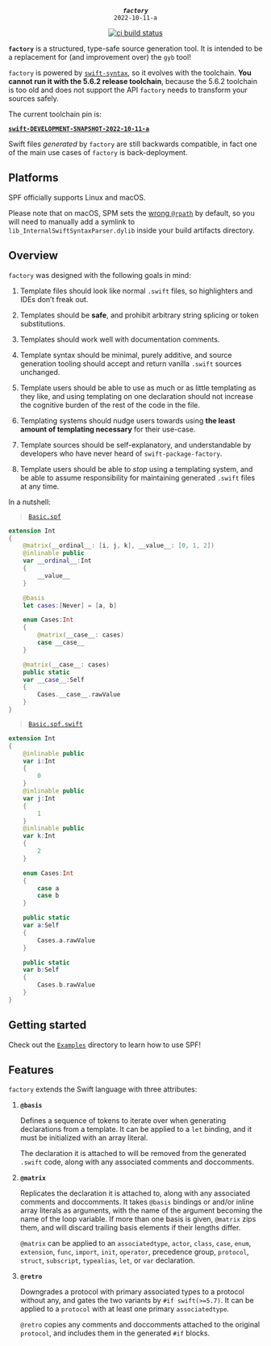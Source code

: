 <div align="center">

***`factory`***<br>`2022-10-11-a`

[![ci build status](https://github.com/kelvin13/swift-package-factory/actions/workflows/build.yml/badge.svg)](https://github.com/kelvin13/swift-package-factory/actions/workflows/build.yml)

</div>

**`factory`** is a structured, type-safe source generation tool. It is intended to be a replacement for (and improvement over) the `gyb` tool!

`factory` is powered by [`swift-syntax`](https://github.com/apple/swift-syntax), so it evolves with the toolchain. **You cannot run it with the 5.6.2 release toolchain**, because the 5.6.2 toolchain is too old and does not support the API `factory` needs to transform your sources safely. 

The current toolchain pin is: 

[**`swift-DEVELOPMENT-SNAPSHOT-2022-10-11-a`**](https://github.com/apple/swift-syntax/tags)

Swift files *generated* by `factory` are still backwards compatible, in fact one of the main use cases of `factory` is back-deployment.

## Platforms 

SPF officially supports Linux and macOS. 

Please note that on macOS, SPM sets the [wrong `@rpath`](https://forums.swift.org/t/5-8-compiler-sets-rpath-to-usr-lib-swift-5-5-macosx-why/59797) by default, so you will need to manually add a symlink to `lib_InternalSwiftSyntaxParser.dylib` inside your build artifacts directory.

## Overview 

`factory` was designed with the following goals in mind:

1.  Template files should look like normal `.swift` files, so highlighters and IDEs don’t freak out. 

2.  Templates should be **safe**, and prohibit arbitrary string splicing or token substitutions.

3.  Templates should work well with documentation comments.

4.  Template syntax should be minimal, purely additive, and source generation tooling should accept and return vanilla `.swift` sources unchanged.

5.  Template users should be able to use as much or as little templating as they like, and using templating on one declaration should not increase the cognitive burden of the rest of the code in the file.

6.  Templating systems should nudge users towards using **the least amount of templating necessary** for their use-case.

7.  Template sources should be self-explanatory, and understandable by developers who have never heard of `swift-package-factory`.

8.  Template users should be able to *stop* using a templating system, and be able to assume responsibility for maintaining generated `.swift` files at any time.

In a nutshell: 

> [`Basic.spf`](Examples/ValidExamples/Basic.spf)
```swift 
extension Int
{
    @matrix(__ordinal__: [i, j, k], __value__: [0, 1, 2])
    @inlinable public 
    var __ordinal__:Int 
    {
        __value__
    }

    @basis 
    let cases:[Never] = [a, b]

    enum Cases:Int
    {
        @matrix(__case__: cases)
        case __case__
    }

    @matrix(__case__: cases)
    public static 
    var __case__:Self 
    {
        Cases.__case__.rawValue
    }
}
```

> [`Basic.spf.swift`](Examples/ValidExamples/Basic.spf.swift)
```swift 
extension Int
{
    @inlinable public 
    var i:Int 
    {
        0
    }
    @inlinable public 
    var j:Int 
    {
        1
    }
    @inlinable public 
    var k:Int 
    {
        2
    }

    enum Cases:Int
    {
        case a
        case b
    }

    public static 
    var a:Self 
    {
        Cases.a.rawValue
    }

    public static 
    var b:Self 
    {
        Cases.b.rawValue
    }
}
```

## Getting started 

Check out the [`Examples`](Examples/) directory to learn how to use SPF!

## Features 

`factory` extends the Swift language with three attributes:

1.  **`@basis`**

    Defines a sequence of tokens to iterate over when generating declarations from a template. It can be applied to a `let` binding, and it must be initialized with an array literal. 

    The declaration it is attached to will be removed from the generated `.swift` code, along with any associated comments and doccomments.

2.  **`@matrix`**

    Replicates the declaration it is attached to, along with any associated comments and doccomments. It takes `@basis` bindings or and/or inline array literals as arguments, with the name of the argument becoming the name of the loop variable. If more than one basis is given, `@matrix` zips them, and will discard trailing basis elements if their lengths differ.
    
    `@matrix` can be applied to an `associatedtype`, `actor`, `class`, `case`, `enum`, `extension`, `func`, `import`, `init`, `operator`, precedence group, `protocol`, `struct`, `subscript`, `typealias`, `let`, or `var` declaration.

3.  **`@retro`** 

    Downgrades a protocol with primary associated types to a protocol without any, and gates the two variants by `#if swift(>=5.7)`. It can be applied to a `protocol` with at least one primary `associatedtype`.

    `@retro` copies any comments and doccomments attached to the original `protocol`, and includes them in the generated `#if` blocks.